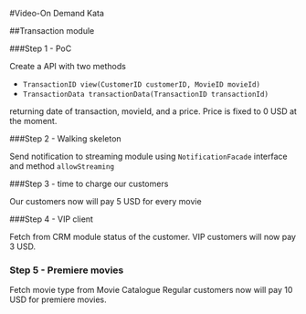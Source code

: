 #Video-On Demand Kata

##Transaction module

###Step 1 - PoC

Create a API with two methods 
- `TransactionID view(CustomerID customerID, MovieID movieId)`
- `TransactionData transactionData(TransactionID transactionId)`

returning date of transaction, movieId, and a price. Price is fixed to 0 USD at the moment.

###Step 2 - Walking skeleton

Send notification to streaming module using `NotificationFacade` interface and method `allowStreaming`

###Step 3 - time to charge our customers

Our customers now will pay 5 USD for every movie 

###Step 4 - VIP client

Fetch from CRM module status of the customer. VIP customers will now pay 3 USD.

### Step 5 - Premiere movies

Fetch movie type from Movie Catalogue Regular customers now will pay 10 USD for premiere movies.
